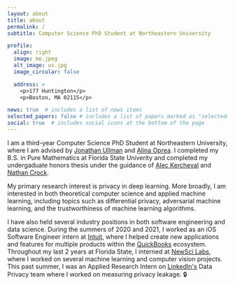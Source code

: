 ```yaml
---
layout: about
title: about
permalink: /
subtitle: Computer Science PhD Student at Northeastern University

profile:
  align: right
  image: me.jpeg
  alt_image: us.jpg
  image_circular: false

  address: >
    <p>177 Huntington</p>
    <p>Boston, MA 02115</p>

news: true  # includes a list of news items
selected_papers: false # includes a list of papers marked as "selected={true}"
social: true  # includes social icons at the bottom of the page
---
```


I am a third-year Computer Science PhD Student at Northeastern University, where I am advised by [Jonathan Ullman](https://www.ccs.neu.edu/home/jullman/) and [Alina Oprea](https://www.ccs.neu.edu/home/alina/). I completed my B.S. in Pure Mathematics at Florida State Univerity and completed my undergaduate honors thesis under the guidance of [Alec Kercheval](https://www.math.fsu.edu/~kercheva/) and [Nathan Crock](https://www.sc.fsu.edu/people?uid=ndc08).

My primary research interest is privacy in deep learning. More broadly, I am interested in both theoretical computer science and applied machine learning, including topics such as differential privacy, adversarial machine learning, and the trustworthiness of machine learning algorithms.

I have also held several industry positions in both software engineering and data science. During the summers of 2020 and 2021, I worked as an iOS Software Engineer intern at [Intuit](https://www.intuit.com/), where I helped create new applications and features for multiple products within the [QuickBooks](https://quickbooks.intuit.com/) ecosystem. Throughout my last 2 years at Florida State, I interned at [NewSci Labs](https://labs.newsci.ai/), where I worked on several machine learning and computer vision projects. This past summer, I was an Applied Research Intern on [LinkedIn's](https://www.linkedin.com/) Data Privacy team where I worked on measuring privacy leakage. 🔒 
